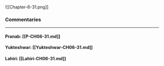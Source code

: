 ![[Chapter-6-31.png]]

### Commentaries

---

#### Pranab: [[P-CH06-31.md]]

#### Yukteshwar: [[Yukteshwar-CH06-31.md]]

#### Lahiri: [[Lahiri-CH06-31.md]]
